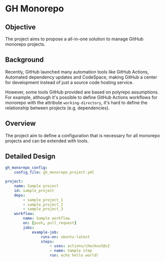 # GH Monorepo

## Objective

The project aims to propose a all-in-one solution to manage GitHub monorepo projects.

## Background

Recently, GitHub launched many automation tools like GitHub Actions, Automated dependency updates and CodeSpace, making GitHub a center for development instead of just a source code hosting service.

However, some tools GitHub provided are based on polyrepo assumptions. For example, although it's possible to define GitHub Actions workflows for monorepo with the attribute `working-directory`, it's hard to define the relationship between projects (e.g. dependencies).

## Overview

The project aim to define a configuration that is necessary for all monorepo projects and can be extended with tools.

## Detailed Design

```yml
gh_monorepo_config:
    config_file: gh_monorepo_project.yml
```

```yml
project:
    name: Sample project
    id: sample_project
    deps:
        - sample_project_1
        - sample_project_2
        - sample_project_3
    workflow:
        name: Sample workflow
        on: [push, pull_request]
        jobs:
            example-job:
                runs-on: ubuntu-latest
                steps:
                    - uses: actions/checkout@v2
                    - name: Sample step
                    run: echo hello world!
```
